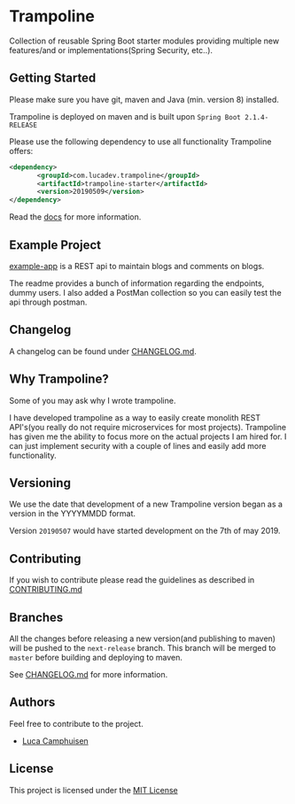 # Trampoline

Collection of reusable Spring Boot starter modules providing multiple new features/and or implementations(Spring Security, etc..).

## Getting Started

Please make sure you have git, maven and Java (min. version 8) installed.

Trampoline is deployed on maven and is built upon `Spring Boot 2.1.4-RELEASE`

Please use the following dependency to use all functionality Trampoline offers:
```xml
<dependency>
       <groupId>com.lucadev.trampoline</groupId>
       <artifactId>trampoline-starter</artifactId>
       <version>20190509</version>
</dependency>
```
Read the [docs](/docs/README.md) for more information.

## Example Project

[example-app](example-app) is a REST api to maintain blogs and comments on blogs.

The readme provides a bunch of information regarding the endpoints, dummy users. I also added a PostMan collection so you can easily test the api through postman.

## Changelog

A changelog can be found under [CHANGELOG.md](CHANGELOG.md).

## Why Trampoline?

Some of you may ask why I wrote trampoline.

I have developed trampoline as a way to easily create monolith REST API's(you really do not require microservices for most projects).
Trampoline has given me the ability to focus more on the actual projects I am hired for.
I can just implement security with a couple of lines and easily add more functionality.

## Versioning

We use the date that development of a new Trampoline version began as a version in the YYYYMMDD format.

Version `20190507` would have started development on the 7th of may 2019.

## Contributing

If you wish to contribute please read the guidelines as described in [CONTRIBUTING.md](/CONTRIBUTING.md)

## Branches

All the changes before releasing a new version(and publishing to maven) will be pushed to the `next-release` branch.
This branch will be merged to `master` before building and deploying to maven.

See [CHANGELOG.md](CHANGELOG.md) for more information.

## Authors

Feel free to contribute to the project.

- [Luca Camphuisen](https://github.com/Camphul)

## License

This project is licensed under the [MIT License](/LICENSE.txt)